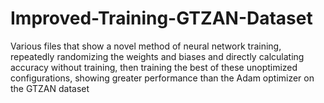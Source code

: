 # Improved-Training-GTZAN-Dataset
Various files that show a novel method of neural network training, repeatedly randomizing the weights and biases and directly calculating accuracy without training, then training the best of these unoptimized configurations, showing greater performance than the Adam optimizer on the GTZAN dataset
